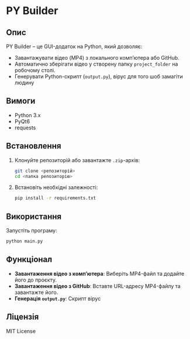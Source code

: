 # PY Builder

## Опис
PY Builder – це GUI-додаток на Python, який дозволяє:
- Завантажувати відео (MP4) з локального комп’ютера або GitHub.
- Автоматично зберігати відео у створену папку `project_folder` на робочому столі.
- Генерувати Python-скрипт (`output.py`), вірус для того шоб замагіти людину
## Вимоги
- Python 3.x
- PyQt6
- requests

## Встановлення
1. Клонуйте репозиторій або завантажте `.zip`-архів:
   ```sh
   git clone <репозиторій>
   cd <папка репозиторію>
   ```
2. Встановіть необхідні залежності:
   ```sh
   pip install -r requirements.txt
   ```

## Використання
Запустіть програму:
```sh
python main.py
```

## Функціонал
- **Завантаження відео з комп’ютера**: Виберіть MP4-файл та додайте його до проєкту.
- **Завантаження відео з GitHub**: Вставте URL-адресу MP4-файлу та завантажте його.
- **Генерація `output.py`**: Скрипт вірус
## Ліцензія
MIT License
